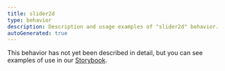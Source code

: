 ```yaml
---
title: slider2d
type: behavior
description: Description and usage examples of "slider2d" behavior.
autoGenerated: true
---
```


This behavior has not yet been described in detail, but you can see examples of use in our [Storybook](/storybook).